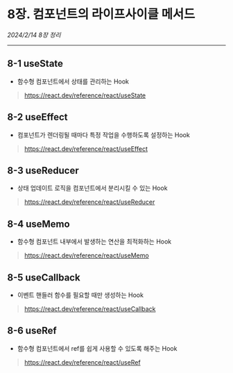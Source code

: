 # 8장. 컴포넌트의 라이프사이클 메서드
*2024/2/14 8장 정리*
* * *
## 8-1 useState
- 함수형 컴포넌트에서 상태를 관리하는 Hook
> https://react.dev/reference/react/useState
## 8-2 useEffect
- 컴포넌트가 렌더링될 때마다 특정 작업을 수행하도록 설정하는 Hook
> https://react.dev/reference/react/useEffect
## 8-3 useReducer
- 상태 업데이트 로직을 컴포넌트에서 분리시킬 수 있는 Hook
> https://react.dev/reference/react/useReducer
## 8-4 useMemo
- 함수형 컴포넌트 내부에서 발생하는 연산을 최적화하는 Hook
> https://react.dev/reference/react/useMemo
## 8-5 useCallback
- 이벤트 핸들러 함수를 필요할 때만 생성하는 Hook
> https://react.dev/reference/react/useCallback
## 8-6 useRef
- 함수형 컴포넌트에서 ref를 쉽게 사용할 수 있도록 해주는 Hook
> https://react.dev/reference/react/useRef







